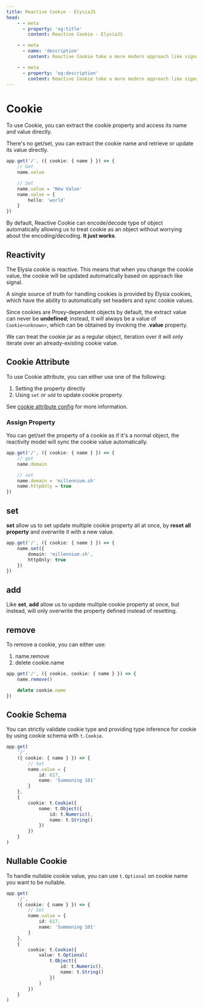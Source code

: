 ```yaml
---
title: Reactive Cookie - ElysiaJS
head:
    - - meta
      - property: 'og:title'
        content: Reactive Cookie - ElysiaJS

    - - meta
      - name: 'description'
        content: Reactive Cookie take a more modern approach like signal to handle cookie with an ergonomic API. There's no 'getCookie', 'setCookie', everything is just a cookie object. When you want to use cookie, you just extract the name and value directly.

    - - meta
      - property: 'og:description'
        content: Reactive Cookie take a more modern approach like signal to handle cookie with an ergonomic API. There's no 'getCookie', 'setCookie', everything is just a cookie object. When you want to use cookie, you just extract the name and value directly.
---
```


# Cookie

To use Cookie, you can extract the cookie property and access its name and value directly.

There's no get/set, you can extract the cookie name and retrieve or update its value directly.

```ts
app.get('/', ({ cookie: { name } }) => {
    // Get
    name.value

    // Set
    name.value = 'New Value'
    name.value = {
        hello: 'world'
    }
})
```

By default, Reactive Cookie can encode/decode type of object automatically allowing us to treat cookie as an object without worrying about the encoding/decoding. **It just works**.

## Reactivity

The Elysia cookie is reactive. This means that when you change the cookie value, the cookie will be updated automatically based on approach like signal.

A single source of truth for handling cookies is provided by Elysia cookies, which have the ability to automatically set headers and sync cookie values.

Since cookies are Proxy-dependent objects by default, the extract value can never be **undefined**; instead, it will always be a value of `Cookie<unknown>`, which can be obtained by invoking the **.value** property.

We can treat the cookie jar as a regular object, iteration over it will only iterate over an already-existing cookie value.

## Cookie Attribute

To use Cookie attribute, you can either use one of the following:

1. Setting the property directly
2. Using `set` or `add` to update cookie property.

See [cookie attribute config](/patterns/cookie-signature#config) for more information.

### Assign Property

You can get/set the property of a cookie as if it's a normal object, the reactivity model will sync the cookie value automatically.

```ts
app.get('/', ({ cookie: { name } }) => {
    // get
    name.domain

    // set
    name.domain = 'millennium.sh'
    name.httpOnly = true
})
```

## set

**set** allow us to set update multiple cookie property all at once, by **reset all property** and overwrite it with a new value.

```ts
app.get('/', ({ cookie: { name } }) => {
    name.set({
        domain: 'millennium.sh',
        httpOnly: true
    })
})
```

## add

Like **set**, **add** allow us to update multiple cookie property at once, but instead, will only overwrite the property defined instead of resetting.

## remove

To remove a cookie, you can either use:

1. name.remove
2. delete cookie.name

```ts
app.get('/', ({ cookie, cookie: { name } }) => {
    name.remove()

    delete cookie.name
})
```

## Cookie Schema

You can strictly validate cookie type and providing type inference for cookie by using cookie schema with `t.Cookie`.

```ts
app.get(
    '/',
    ({ cookie: { name } }) => {
        // Set
        name.value = {
            id: 617,
            name: 'Summoning 101'
        }
    },
    {
        cookie: t.Cookie({
            name: t.Object({
                id: t.Numeric(),
                name: t.String()
            })
        })
    }
)
```

## Nullable Cookie

To handle nullable cookie value, you can use `t.Optional` on cookie name you want to be nullable.

```ts
app.get(
    '/',
    ({ cookie: { name } }) => {
        // Set
        name.value = {
            id: 617,
            name: 'Summoning 101'
        }
    },
    {
        cookie: t.Cookie({
            value: t.Optional(
                t.Object({
                    id: t.Numeric(),
                    name: t.String()
                })
            )
        })
    }
)
```
